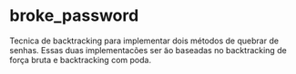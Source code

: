 # broke_password
 Tecnica de backtracking para implementar dois métodos de quebrar de senhas. Essas duas implementacões ser ̃ao baseadas no backtracking de força bruta e backtracking com poda.
